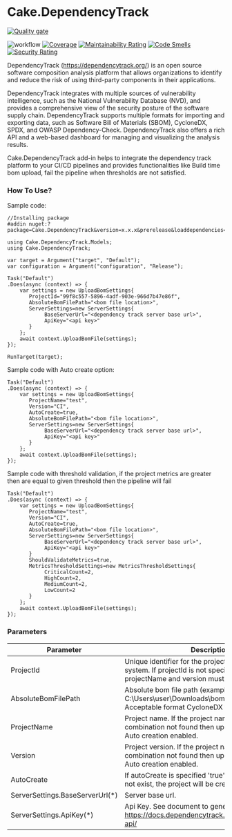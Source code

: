 # Cake.DependencyTrack
[![Quality gate](https://sonarcloud.io/api/project_badges/quality_gate?project=saravana1501_cake-dependencytrack)](https://sonarcloud.io/summary/new_code?id=saravana1501_cake-dependencytrack)

![workflow](https://github.com/SARAVANA1501/Cake.DependencyTrack/actions/workflows/build.yml/badge.svg)
[![Coverage](https://sonarcloud.io/api/project_badges/measure?project=saravana1501_cake-dependencytrack&metric=coverage)](https://sonarcloud.io/summary/new_code?id=saravana1501_cake-dependencytrack)
[![Maintainability Rating](https://sonarcloud.io/api/project_badges/measure?project=saravana1501_cake-dependencytrack&metric=sqale_rating)](https://sonarcloud.io/summary/new_code?id=saravana1501_cake-dependencytrack)
[![Code Smells](https://sonarcloud.io/api/project_badges/measure?project=saravana1501_cake-dependencytrack&metric=code_smells)](https://sonarcloud.io/summary/new_code?id=saravana1501_cake-dependencytrack)
[![Security Rating](https://sonarcloud.io/api/project_badges/measure?project=saravana1501_cake-dependencytrack&metric=security_rating)](https://sonarcloud.io/summary/new_code?id=saravana1501_cake-dependencytrack)

DependencyTrack (https://dependencytrack.org/) is an open source software composition analysis platform that allows
organizations to identify and reduce the risk of using third-party components in their applications.

DependencyTrack integrates with multiple sources of vulnerability intelligence, such as the National Vulnerability
Database (NVD), and provides a comprehensive view of the security posture of the software supply chain. DependencyTrack
supports multiple formats for importing and exporting data, such as Software Bill of Materials (SBOM), CycloneDX, SPDX,
and OWASP Dependency-Check. DependencyTrack also offers a rich API and a web-based dashboard for managing and
visualizing the analysis results.

Cake.DependencyTrack add-in helps to integrate the dependency track platform to your CI/CD pipelines and provides
functionalities like Build time bom upload, fail the pipeline when thresholds are not satisfied.

### How To Use?

Sample code:
```
//Installing package
#addin nuget:?package=Cake.DependencyTrack&version=x.x.x&prerelease&loaddependencies=true

using Cake.DependencyTrack.Models;
using Cake.DependencyTrack;

var target = Argument("target", "Default");
var configuration = Argument("configuration", "Release");

Task("Default")
.Does(async (context) => {
    var settings = new UploadBomSettings{
       ProjectId="99f8c557-5896-4adf-903e-966d7b47e86f",
       AbsoluteBomFilePath="<bom file location>",
       ServerSettings=new ServerSettings{
            BaseServerUrl="<dependency track server base url>",
            ApiKey="<api key>"
       }
    };
    await context.UploadBomFile(settings);
});

RunTarget(target);
```

Sample code with Auto create option:
```
Task("Default")
.Does(async (context) => {
    var settings = new UploadBomSettings{
       ProjectName="test",
       Version="CI",
       AutoCreate=true,
       AbsoluteBomFilePath="<bom file location>",
       ServerSettings=new ServerSettings{
            BaseServerUrl="<dependency track server base url>",
            ApiKey="<api key>"
       }
    };
    await context.UploadBomFile(settings);
});
```
Sample code with threshold validation, if the project metrics are greater then are equal to given threshold then the pipeline will fail
```
Task("Default")
.Does(async (context) => {
    var settings = new UploadBomSettings{
       ProjectName="test",
       Version="CI",
       AutoCreate=true,
       AbsoluteBomFilePath="<bom file location>",
       ServerSettings=new ServerSettings{
            BaseServerUrl="<dependency track server base url>",
            ApiKey="<api key>"
       }
       ShouldValidateMetrics=true,
       MetricsThresholdSettings=new MetricsThresholdSettings{
            CriticalCount=2,
            HighCount=2,
            MediumCount=2,
            LowCount=2
       }
    };
    await context.UploadBomFile(settings);
});
```

### Parameters

| Parameter                       | Description                                                                                                                                 |
|---------------------------------|---------------------------------------------------------------------------------------------------------------------------------------------|
| ProjectId                       | Unique identifier for the project in Dependency track system. If projectId is not specified then projectName and version must be specified. |
| AbsoluteBomFilePath             | Absolute bom file path (example: C:\Users\user\Downloads\bom.xml). <br/>Acceptable format CycloneDX format.                                 |   
| ProjectName                     | Project name. If the project name and version combination not found then upload will fail. Unless Auto creation enabled.                    |
| Version                         | Project version. If the project name and version combination not found then upload will fail. Unless Auto creation enabled.                 |
| AutoCreate                      | If autoCreate is specified 'true' and the project does not exist, the project will be created.                                              |
| ServerSettings.BaseServerUrl(*) | Server base url.                                                                                                                            |
| ServerSettings.ApiKey(*)        | Api Key. See document to generate Api Key: https://docs.dependencytrack.org/integrations/rest-api/                                          |
